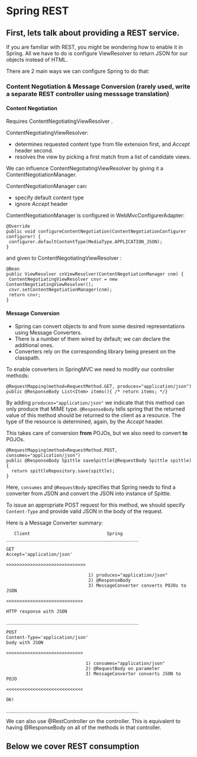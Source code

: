 # Spring REST


## First, lets talk about providing a REST service.

If you are familiar with REST, you might be wondering how to enable it in Spring.
All we have to do is configure ViewResolver to return JSON for our objects instead of HTML.

There are 2 main ways we can configure Spring to do that:

### Content Negotiation & Message Conversion (rarely used, write a separate REST controller using messsage translation)

#### Content Negotiation
Requires ContentNegotiatingViewResolver .

ContentNegotiatingViewResolver:

* determines requested content type from file extension first, and *Accept* header second.
* resolves the view by picking a first match from a list of candidate views.

We can influence ContentNegotiatingViewResolver by giving it a ContentNegotiationManager.

ContentNegotiationManager can:

* specify default content type
* ignore *Accept* header

ContentNegotiationManager is configured in WebMvcConfigurerAdapter:
```
@Override
public void configureContentNegotiation(ContentNegotiationConfigurer configurer) {
 configurer.defaultContentType(MediaType.APPLICATION_JSON);
}
```
and given to ContentNegotiatingViewResolver :
```
@Bean
public ViewResolver cnViewResolver(ContentNegotiationManager cnm) {
 ContentNegotiatingViewResolver cnvr = new ContentNegotiatingViewResolver();
 cnvr.setContentNegotiationManager(cnm);
 return cnvr;
}
```
#### Message Conversion

* Spring can convert objects to and from some desired representations using Message Converters.
* There is a number of them wired by default; we can declare the additional ones.
* Converters rely on the corresponding library being present on the classpath.

To enable converters in SpringMVC we need to modify our controller methods:
```
@RequestMapping(method=RequestMethod.GET, produces="application/json")
public @ResponseBody List<Item> items(){ /* return items; */}
```

By adding `produces="application/json"` we indicate that this method can only produce that MIME type.
`@ResponseBody` tells spring that the returned value of this method should be returned to the client as a resource. The type of the resource is determined, again, by the *Accept* header.

This takes care of conversion **from** POJOs, but we also need to convert **to** POJOs.

```
@RequestMapping(method=RequestMethod.POST, consumes="application/json")
public @ResponseBody Spittle saveSpittle(@RequestBody Spittle spittle) {
  return spittleRepository.save(spittle);
}
```

Here, `consumes` and `@RequestBody` specifies that Spring needs to find a converter from JSON and convert the JSON into instance of Spittle.

To issue an appropriate POST request for this method, we should specify `Content-Type` and provide valid JSON in the body of the request.

Here is a Message Converter summary:

```
   Client                             Spring
__________________________________________________

GET
Accept='application/json'

>>>>>>>>>>>>>>>>>>>>>>>>>>>>>>

                               1) produces="application/json"
                               2) @ResponseBody
                               3) MessageConverter converts POJOs to JSON

<<<<<<<<<<<<<<<<<<<<<<<<<<<<<

HTTP response with JSON

__________________________________________________

POST
Content-Type='application/json'
body with JSON

>>>>>>>>>>>>>>>>>>>>>>>>>>>>>

                              1) consumes="application/json"
                              2) @RequestBody on parameter
                              3) MessageConverter converts JSON to POJO

<<<<<<<<<<<<<<<<<<<<<<<<<<<<<

OK!

__________________________________________________
```

We can also  use @RestController on the controller. This is equivalent to having @ResponseBody on all of the methods in that controller.



## Below we cover REST consumption
